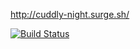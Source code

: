 http://cuddly-night.surge.sh/

[![Build Status](https://travis-ci.org/Kross97/Dex-test-quest.svg?branch=master)](https://travis-ci.org/Kross97/Dex-test-quest)
